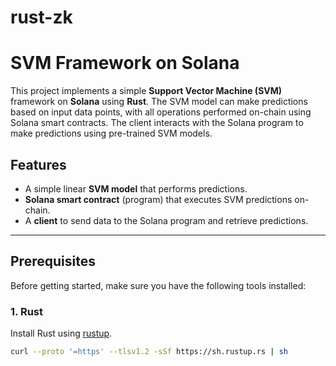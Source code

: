 # rust-zk
# SVM Framework on Solana

This project implements a simple **Support Vector Machine (SVM)** framework on **Solana** using **Rust**. The SVM model can make predictions based on input data points, with all operations performed on-chain using Solana smart contracts. The client interacts with the Solana program to make predictions using pre-trained SVM models.

## Features
- A simple linear **SVM model** that performs predictions.
- **Solana smart contract** (program) that executes SVM predictions on-chain.
- A **client** to send data to the Solana program and retrieve predictions.

---

## Prerequisites

Before getting started, make sure you have the following tools installed:

### 1. Rust
Install Rust using [rustup](https://rustup.rs/).
```bash
curl --proto '=https' --tlsv1.2 -sSf https://sh.rustup.rs | sh


